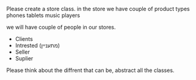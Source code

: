 Please create a store class.
in the store we have couple of product types 
phones
tablets
music players

we will have couple of people in our stores.
- Clients 
- Intrested (מתעניין)
- Seller
- Suplier



Please think about the diffrent that can be, abstract all the classes.